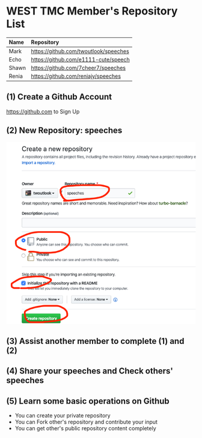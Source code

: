 # WEST TMC Member's Repository List

| Name      |    Repository                          |
|:----------|:--------------------------------------|
| Mark      | https://github.com/twoutlook/speeches |
| Echo      | https://github.com/e1111-cute/speech  |
| Shawn     | https://github.com/7cheer7/speeches  |
| Renia     | https://github.com/reniajy/speeches  |



## (1) Create a Github Account
 https://github.com to Sign Up


## (2) New Repository: speeches

![](img/speeches.png)


## (3) Assist another member to complete (1) and (2)

## (4) Share your speeches and Check others' speeches

## (5) Learn some basic operations on Github
- You can create your private repository
- You can Fork other's repository and contribute your input
- You can get other's public repository content completely

